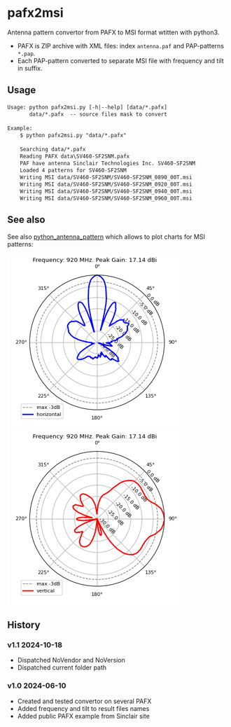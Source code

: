 # pafx2msi

Antenna pattern convertor from PAFX to MSI format wtitten with python3.


* PAFX is ZIP archive with XML files: index `antenna.paf` and PAP-patterns `*.pap`.
* Each PAP-pattern converted to separate MSI file with frequency and tilt in suffix.


## Usage
```
Usage: python pafx2msi.py [-h|--help] [data/*.pafx]           
	   data/*.pafx  -- source files mask to convert
	
Example: 
    $ python pafx2msi.py "data/*.pafx"

	Searching data/*.pafx
	Reading PAFX data\SV460-SF2SNM.pafx
	PAF have antenna Sinclair Technologies Inc. SV460-SF2SNM
	Loaded 4 patterns for SV460-SF2SNM
	Writing MSI data/SV460-SF2SNM/SV460-SF2SNM_0890_00T.msi
	Writing MSI data/SV460-SF2SNM/SV460-SF2SNM_0920_00T.msi	
	Writing MSI data/SV460-SF2SNM/SV460-SF2SNM_0940_00T.msi
	Writing MSI data/SV460-SF2SNM/SV460-SF2SNM_0960_00T.msi
```


## See also
See also [python_antenna_pattern] which allows to plot charts for MSI patterns:


![Horizontal pattern for SV460-SF2SNM 920 MHz](data/SV460-SF2SNM_0920_00T_horizontal.png "Horizontal pattern for SV460-SF2SNM 920 MHz")
![Vertical pattern for SV460-SF2SNM 920 MHz](data/SV460-SF2SNM_0920_00T_vertical.png "Vertical pattern for SV460-SF2SNM 920 MHz")


[python_antenna_pattern]: https://github.com/Strang00/python_antenna_pattern


## History
### v1.1 2024-10-18
- Dispatched NoVendor and NoVersion
- Dispatched current folder path
### v1.0 2024-06-10
- Created and tested convertor on several PAFX
- Added frequency and tilt to result files names
- Added public PAFX example from Sinclair site
